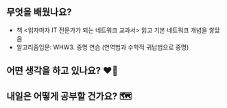 ## 무엇을 배웠나요? 
- 책 <읽자마자 IT 전문가가 되는 네트워크 교과서> 읽고 기본 네트워크 개념을 쌓았음
- 알고리즘입문: WHW3. 증명 연습 (연역법과 수학적 귀납법으로 증명)

## 어떤 생각을 하고 있나요? ❤️‍🔥

## 내일은 어떻게 공부할 건가요? 🗺